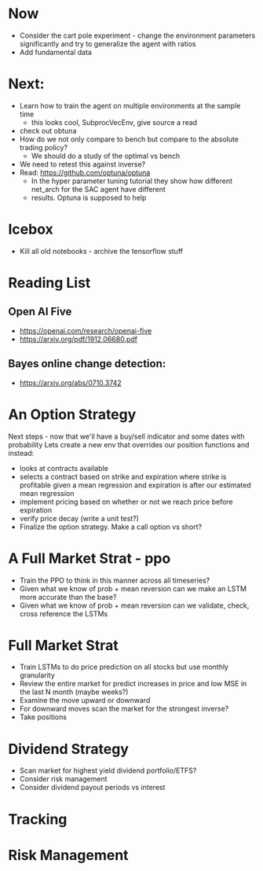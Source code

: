 # Now
  * Consider the cart pole experiment - change the environment parameters significantly and try to generalize the agent with ratios
  * Add fundamental data


# Next:
  * Learn how to train the agent on multiple environments at the sample time
    * this looks cool, SubprocVecEnv, give source a read
  * check out obtuna
  * How do we not only compare to bench but compare to the absolute trading policy?
      * We should do a study of the optimal vs bench
  * We need to retest this against inverse?
* Read: https://github.com/optuna/optuna
  * In the hyper parameter tuning tutorial they show how different net_arch for the SAC agent have different
  * results. Optuna is supposed to help

# Icebox

* Kill all old notebooks - archive the tensorflow stuff

# Reading List

## Open AI Five

* https://openai.com/research/openai-five
* https://arxiv.org/pdf/1912.06680.pdf

## Bayes online change detection: 
* https://arxiv.org/abs/0710.3742

# An Option Strategy

Next steps - now that we'll have a buy/sell indicator and some dates with probability
Lets create a new env that overrides our position functions and instead:
* looks at contracts available 
* selects a contract based on strike and expiration where strike is profitable given a mean regression and expiration is after our estimated mean regression
* implement pricing based on whether or not we reach price before expiration
* verify price decay (write a unit test?)
* Finalize the option strategy. Make a call option vs short?

# A Full Market Strat -  ppo
  * Train the PPO to think in this manner across all timeseries?
  * Given what we know of prob + mean reversion can we make an LSTM more accurate than the base?
  * Given what we know of prob + mean reversion can we validate, check, cross reference the LSTMs

# Full Market Strat

  * Train LSTMs to do price prediction on all stocks but use monthly granularity
  * Review the entire market for predict increases in price and low MSE in the last N month (maybe weeks?)
  * Examine the move upward or downward
  * For downward moves scan the market for the strongest inverse?
  * Take positions

# Dividend Strategy

* Scan market for highest yield dividend portfolio/ETFS?
* Consider risk management
* Consider dividend payout periods vs interest

# Tracking

# Risk Management

